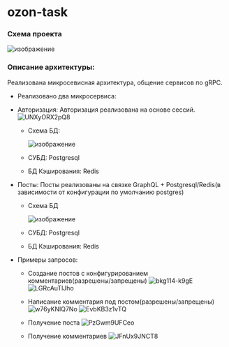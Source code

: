 # ozon-task
### Схема проекта
![изображение](https://github.com/JuFnd/ozon-task/assets/109366718/319d945a-f0ab-47ee-8fad-078871b4b602)

### Описание архитектуры:
   Реализована микросевисная архитектура, общение сервисов по gRPC.
   - Реализовано два микросервиса:
     
   - Авторизация:
        Авторизация реализована на основе сессий.
        ![UNXyORX2pQ8](https://github.com/JuFnd/avito-task/assets/109366718/0a8f1eaa-9af5-4eef-bfc2-df2969b1bc46)

        - Схема БД:

          ![изображение](https://github.com/JuFnd/avito-task/assets/109366718/a36e0419-5f02-4d8d-a069-87d5304ffafd)

        - СУБД: Postgresql
        - БД Кэширования: Redis
     
   - Посты:
        Посты реализованы на связке GraphQL + Postgresql/Redis(в зависимости от конфигурации по умолчанию postgres)
        - Схема БД
          
          ![изображение](https://github.com/JuFnd/ozon-task/assets/109366718/2ddaa0ce-ff6f-46d0-99e8-c89d38e4c1b1)

        - СУБД: Postgresql
        - БД Кэширования: Redis

   - Примеры запросов:
     - Создание постов с конфигурированием комментариев(разрешены/запрещены)
     ![bkg114-k9gE](https://github.com/JuFnd/ozon-task/assets/109366718/165b616c-e4a4-4c96-a3cd-89cf8b8e2390)
     ![LGRcAuTlJho](https://github.com/JuFnd/ozon-task/assets/109366718/c3993618-513d-4ca3-9ae0-00460595eaef)

     - Написание комментария под постом(разрешены/запрещены)
     ![w76yKNlQ7No](https://github.com/JuFnd/ozon-task/assets/109366718/c2b780f6-f621-4691-9426-34b51e45dee0)
     ![EvbKB3z1vTQ](https://github.com/JuFnd/ozon-task/assets/109366718/ff30d116-4f6e-4ff0-8050-817d9a1f5cda)

     - Получение поста
     ![PzGwm9UFCeo](https://github.com/JuFnd/ozon-task/assets/109366718/d6b7b22c-5887-4036-b800-8a14c68ab022)

     - Получение комментариев
     ![JFnUx9JNCT8](https://github.com/JuFnd/ozon-task/assets/109366718/c75723c0-a2f0-4c48-a5fa-9133a594e488)






